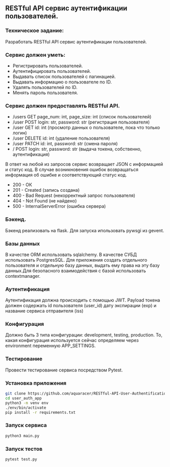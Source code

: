 ## RESTful API сервис аутентификации пользователей.

### Техническое задание:
Разработать RESTful API сервис аутентификации пользователей.

### Сервис должен уметь:

- Регистрировать пользователей.
- Аутентифицировать пользователей. 
- Выдавать список пользователей с пагинацией.
- Выдавать информацию о пользователе по ID. 
- Удалять пользователей по ID.
-  Менять пароль пользователя.

### Сервис должен предоставлять RESTful API.
- /users GET page_num: int, page_size: int (список пользователей)
- /user POST login: str, password: str (регистрация пользователя)
- /user GET id: int (просмотр данных о пользователе, пока что только логин)
- /user DELETE id: int (удаление пользователя)
- /user PATCH id: int, password: str (смена пароля)
- / POST login: str, password: str (выдача токена, собственно, аутентификация)

В ответ на любой из запросов сервис возвращает JSON с информацией и статус код. В случае возникновения ошибок возвращаться информация об ошибке и соответствующий статус код.

- 200 - ОК
- 201 - Created (запись создана)
- 400 - Bad Request  (некорректный запрос пользователя)
- 404 - Not Found (не найдено)
- 500 - InternalServerError (ошибка сервера)

### Бэкенд.
Бэкенд реализовать на flask. Для запуска ипользовать pywsgi из gevent.

### Базы данных
В качестве ORM использовать sqlalchemy. В качестве СУБД использовать PostgresSQL. Для приложения создать отдельного пользователя и отдельную базу данных, выдать ему права на эту базу данных.Для безопасного взаимодействия с базой использовать contextmanager. 

### Аутентификация
Аутентификация должна происходить с помощью JWT. Payload токена должен содержать id пользователя (user_id) дату экспирации (exp) и название сервиса отправителя (iss)

### Конфигурация
Должно быть 3 типа конфигурации: development, testing, production. То, какая конфигурация используется сейчас определяем через environment переменную APP_SETTINGS.

### Тестирование 
Провести тестирование сервиса посредством Pytest.

### Установка приложения 
```bash
git clone https://github.com/aquaracer/RESTful-API-User-Authentification-Flask-.git user_auth_app
cd user_auth_app
python3 -m venv env
./env/bin/activate
pip install -r requirements.txt
```
### Запуск сервиса
```bash
python3 main.py
```
### Запуск тестов
```bash
pytest test.py
```



